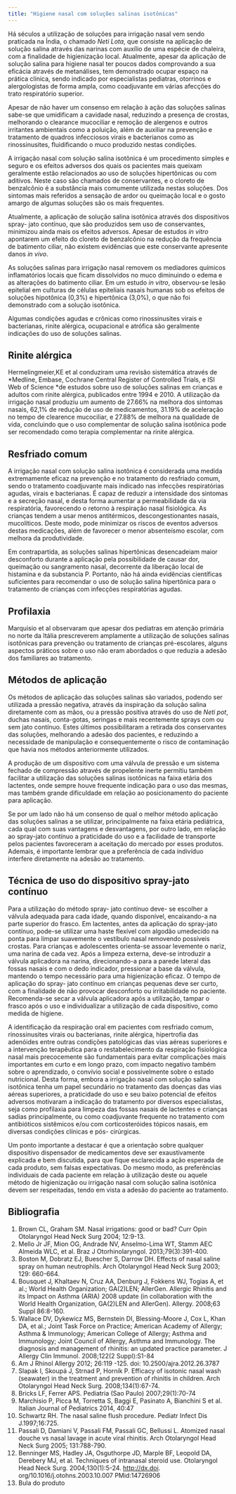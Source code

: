 ```yaml
---
title: "Higiene nasal com soluções salinas isotônicas"
---
```



Há séculos a utilização de soluções para irrigação nasal vem sendo praticada na Índia, o chamado *Neti Lota*, que consiste na aplicação de solução salina através das narinas com auxílio de uma espécie de chaleira, com a finalidade de higienização local. Atualmente, apesar da aplicação de solução salina para higiene nasal ter poucos dados comprovando a sua eficácia através de metanálises, tem demonstrado ocupar espaço na prática clínica, sendo indicado por especialistas pediatras, otorrinos e alergologistas de forma ampla, como coadjuvante em várias afecções do trato respiratório superior.

Apesar de não haver um consenso em relação à ação das soluções salinas sabe-se que umidificam a cavidade nasal, reduzindo a presença de crostas, melhorando o clearance mucociliar e remoção de alergenos e outros irritantes ambientais como a poluição, além de auxiliar na prevenção e tratamento de quadros infecciosos virais e bacterianos como as rinossinusites, fluidificando o muco produzido nestas condições.

A irrigação nasal com solução salina isotônica é um procedimento simples e seguro e os efeitos adversos dos quais os pacientes mais queixam geralmente estão relacionados ao uso de soluções hipertônicas ou com aditivos. Neste caso são chamados de conservantes, e o cloreto de benzalcônio é a substância mais comumente utilizada nestas soluções. Dos sintomas mais referidos a sensação de ardor ou queimação local e o gosto amargo de algumas soluções são os mais frequentes.

Atualmente, a aplicação de solução salina isotônica através dos dispositivos spray- jato contínuo, que são produzidos sem uso de conservantes, minimizou ainda mais os efeitos adversos. Apesar de estudos *in vitro* apontarem um efeito do cloreto de benzalcônio na redução da frequência de batimento ciliar, não existem evidências que este conservante apresente danos *in vivo*.

As soluções salinas para irrigação nasal removem os mediadores químicos in­flamatórios locais que ficam dissolvidos no muco diminuindo o edema e as alterações do batimento ciliar. Em um estudo *in vitro*, observou-se lesão epitelial em culturas de células epiteliais nasais humanas sob os efeitos de soluções hipotônica (0,3%) e hipertônica (3,0%), o que não foi demonstrado com a solução isotônica. 

Algumas condições agudas e crônicas como rinossinusites virais e bacterianas, rinite alérgica, ocupacional e atrófica são geralmente indicações do uso de soluções salinas.

## Rinite alérgica

Hermelingmeier,KE et al conduziram uma revisão sistemática através de *Medline, Embase, Cochrane Central Register of Controlled Trials, e ISI Web of Science *de estudos sobre uso de soluções salinas em crianças e adultos com rinite alérgica, publicados entre 1994 e 2010. A utilização da irrigação nasal produziu um aumento de 27.66% na melhora dos sintomas nasais, 62,1% de redução de uso de medicamentos, 31.19% de aceleração no tempo de clearence mucociliar, e 27.88% de melhora na qualidade de vida, concluindo que o uso complementar de solução salina isotônica pode ser recomendado como terapia complementar na rinite alérgica.

## Resfriado comum

A irrigação nasal com solução salina isotônica é considerada uma medida extremamente eficaz na prevenção e no tratamento do resfriado comum, sendo o tratamento coadjuvante mais indicado nas infecções respiratórias agudas, virais e bacterianas. É capaz de reduzir a intensidade dos sintomas e a secreção nasal, e desta forma aumentar a permeabilidade da via respiratória, favorecendo o retorno à respiração nasal fisiológica. As crianças tendem a usar menos antitérmicos, descongestionantes nasais, mucolíticos. Deste modo, pode minimizar os riscos de eventos adversos destas medicações, além de favorecer o menor absenteísmo escolar, com melhora da produtividade.

Em contrapartida, as soluções salinas hipertônicas desencadeiam maior desconforto durante a aplicação pela possibilidade de causar dor, queimação ou sangramento nasal, decorrente da liberação local de histamina e da substancia P. Portanto, não há ainda evidências científicas suficientes para recomendar o uso de solução salina hipertônica para o tratamento de crianças com infecções respiratórias agudas.

## Profilaxia

Marquisio et al observaram que apesar dos pediatras em atenção primária no norte da Itália prescreverem amplamente a utilização de soluções salinas isotônicas para prevenção ou tratamento de crianças pré-escolares, alguns aspectos práticos sobre o uso não eram abordados o que reduzia a adesão dos familiares ao tratamento.

## Métodos de aplicação

Os métodos de aplicação das soluções salinas são variados, podendo ser utilizada a pressão negativa, através da inspiração da solução salina diretamente com as mãos, ou a pressão positiva através do uso de *Neti pot*, duchas nasais, conta-gotas, seringas e mais recentemente sprays com ou sem jato contínuo. Estes últimos possibilitaram a retirada dos conservantes das soluções, melhorando a adesão dos pacientes, e reduzindo a necessidade de manipulação e consequentemente o risco de contaminação que havia nos métodos anteriormente utilizados.

A produção de um dispositivo com uma válvula de pressão e um sistema fechado de compressão através de propelente inerte permitiu também facilitar a utilização das soluções salinas isotônicas na faixa etária dos lactentes, onde sempre houve frequente indicação para o uso das mesmas, mas também grande dificuldade em relação ao posicionamento do paciente para aplicação. 

Se por um lado não há um consenso de qual o melhor método aplicação das soluções salinas a se utilizar, principalmente na faixa etária pediátrica, cada qual com suas vantagens e desvantagens, por outro lado, em relação ao spray-jato contínuo a praticidade do uso e a facilidade de transporte pelos pacientes favoreceram a aceitação do mercado por esses produtos. Ademais, é importante lembrar que a preferência de cada indivíduo interfere diretamente na adesão ao tratamento.

## Técnica de uso do dispositivo spray-jato contínuo

Para a utilização do método spray- jato contínuo deve- se escolher a válvula adequada para cada idade, quando disponível, encaixando-a na parte superior do frasco. Em lactentes, antes da aplicação do spray-jato contínuo, pode-se utilizar uma haste flexível com algodão umedecido na ponta para limpar suavemente o vestíbulo nasal removendo possíveis crostas. Para crianças e adolescentes orienta-se assoar levemente o nariz, uma narina de cada vez. Após a limpeza externa, deve-se introduzir a válvula aplicadora na narina, direcionando-a para a parede lateral das fossas nasais e com o dedo indicador, pressionar a base da válvula, mantendo o tempo necessário para uma higienização eficaz. O tempo de aplicação do spray- jato contínuo em crianças pequenas deve ser curto, com a finalidade de não provocar desconforto ou irritabilidade no paciente. Recomenda-se secar a válvula aplicadora após a utilização, tampar o frasco após o uso e individualizar a utilização de cada dispositivo, como medida de higiene.

A identificação da respiração oral em pacientes com resfriado comum, rinossinusites virais ou bacterianas, rinite alérgica, hipertrofia das adenóides entre outras condições patológicas das vias aéreas superiores e a intervenção terapêutica para o restabelecimento da respiração fisiológica nasal mais precocemente são fundamentais para evitar complicações mais importantes em curto e em longo prazo, com impacto negativo também sobre o aprendizado, o convívio social e possivelmente sobre o estado nutricional. Desta forma, embora a irrigação nasal com solução salina isotônica tenha um papel secundário no tratamento das doenças das vias aéreas superiores, a praticidade do uso e seu baixo potencial de efeitos adversos motivaram a indicação do tratamento por diversos especialistas, seja como profilaxia para limpeza das fossas nasais de lactentes e crianças sadias principalmente, ou como coadjuvante frequente no tratamento com antibióticos sistêmicos e/ou com corticosteróides tópicos nasais, em diversas condições clínicas e pós- cirúrgicas.

Um ponto importante a destacar é que a orientação sobre qualquer dispositivo dispensador de medicamentos deve ser exaustivamente explicada e bem discutida, para que fique esclarecida a ação esperada de cada produto, sem falsas expectativas. Do mesmo modo, as preferências individuais de cada paciente em relação à utilização deste ou aquele método de higienização ou irrigação nasal com solução salina isotônica devem ser respeitadas, tendo em vista a adesão do paciente ao tratamento.

## Bibliografia

1. Brown CL, Graham SM. Nasal irrigations: good or bad? Curr Opin Otolaryngol Head Neck Surg 2004; 12:9-13.
2. Mello Jr JF, Mion OG, Andrade NV, Anselmo-Lima WT, Stamm AEC Almeida WLC, et al. Braz J Otorhinolaryngol. 2013;79(3):391-400.
3. Boston M, Dobratz EJ, Buescher S, Darrow DH. Effects of nasal saline spray on human neutrophils. Arch Otolaryngol Head Neck Surg 2003; 129: 660-664.
4. Bousquet J, Khaltaev N, Cruz AA, Denburg J, Fokkens WJ, Togias A, et al.; World Health Organization; GA(2)LEN; AllerGen. Allergic Rhinitis and its Impact on Asthma (ARIA) 2008 update (in collabora­tion with the World Health Organization, GA(2)LEN and AllerGen). Allergy. 2008;63 Suppl 86:8-160.
5. Wallace DV, Dykewicz MS, Bernstein DI, Blessing-Moore J, Cox L, Khan DA, et al.; Joint Task Force on Practice; American Academy of Allergy; Asthma & Immunology; American College of Allergy; Asthma and Immunology; Joint Council of Allergy, Asthma and Immunology. The diagnosis and management of rhinitis: an updated practice parameter. J Allergy Clin Immunol. 2008;122(2 Suppl):S1-84
6. Am J Rhinol Allergy 2012; 26:119 -125. doi: 10.2500/ajra.2012.26.3787
7. Slapak I, Skoupá J, Strnad P, Horník P. Efficacy of isotonic nasal wash (seawater) in the treatment and prevention of rhinitis in children. Arch Otolaryngol Head Neck Surg. 2008;134(1):67-74.
8. Bricks LF, Ferrer APS. Pediatria (Sao Paulo) 2007;29(1):70-74
9. Marchisio P, Picca M, Torretta S, Baggi E, Pasinato A, Bianchini S et al. Italian Journal of Pediatrics 2014, 40:47
10. Schwartz RH. The nasal saline flush procedure. Pediatr Infect Dis J.1997;16:725.
11. Passali D, Damiani V, Passali FM, Passali GC, Bellussi L. Atomized nasal douche vs nasal lavage in acute viral rhinitis. Arch Otolaryngol Head Neck Surg 2005; 131:788-790.
12. Benninger MS, Hadley JA, Osguthorpe JD, Marple BF, Leopold DA, Derebery MJ, et al. Techniques of intranasal steroid use. Otolaryngol Head Neck Surg. 2004;130(1):5-24. http://dx.doi. org/10.1016/j.otohns.2003.10.007 PMid:14726906
13. Bula do produto